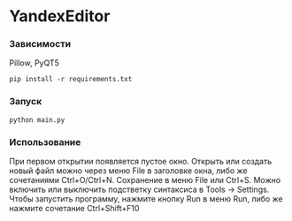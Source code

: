 # YandexEditor

### Зависимости
Pillow, PyQT5

`pip install -r requirements.txt`


### Запуск
`python main.py`

### Использование
При первом открытии появляется пустое окно. Открыть или создать новый файл можно через меню File в заголовке окна, либо же сочетаниями Ctrl+O/Ctrl+N. Сохранение в меню File или Ctrl+S.
Можно включить или выключить подстветку синтаксиса в Tools -> Settings. Чтобы запустить программу, нажмите кнопку Run в меню Run, либо же нажмите сочетание Ctrl+Shift+F10
